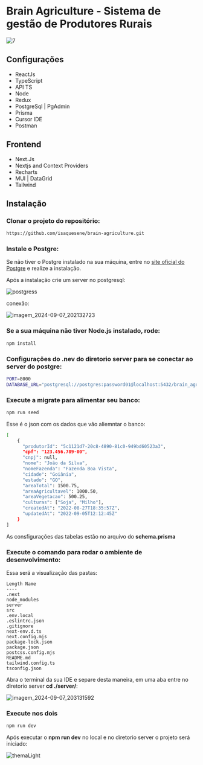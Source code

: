 # Brain Agriculture - Sistema de gestão de Produtores Rurais

<div class="filament-hidden">

![7](https://github.com/user-attachments/assets/ef228f6f-1124-4db2-a5a2-0c7ce50891e0)

</div> 

## Configurações

- ReactJs
- TypeScript
- API TS
- Node
- Redux
- PostgreSql | PgAdmin 
- Prisma 
- Cursor IDE
- Postman

## Frontend

- Next.Js
- Nextjs and Context Providers
- Recharts 
- MUI | DataGrid
- Tailwind

## Instalação

### Clonar o projeto do repositório:
```bash
https://github.com/isaquesene/brain-agriculture.git
```

### Instale o Postgre:

Se não tiver o Postgre instalado na sua máquina, entre no [site oficial do Postgre](https://www.postgresql.org/download/) e realize a instalação.

Após a instalação crie um server no postgresql:

![postgress](https://github.com/user-attachments/assets/c07a6a7b-968a-4feb-b7b3-0dc992246931)

conexão:

![imagem_2024-09-07_202132723](https://github.com/user-attachments/assets/9ac6b456-5fe6-4337-bcfb-7473f10b46a3)

### Se a sua máquina não tiver Node.js instalado, rode:
```bash
npm install
```

### Configurações do .nev do diretorio server para se conectar ao server do postgre:

```bash
PORT=8000
DATABASE_URL="postgresql://postgres:password01@localhost:5432/brain_agro_db?schema=public"
```

### Execute a migrate para alimentar seu banco:

```bash
npm run seed
```

Esse é o json com os dados que vão aliemntar o banco:

```bash
[
    {
      "produtorId": "5c1121d7-20c8-4890-81c0-949bd60523a3",
      "cpf": "123.456.789-00",
      "cnpj": null,
      "nome": "João da Silva",
      "nomeFazenda": "Fazenda Boa Vista",
      "cidade": "Goiânia",
      "estado": "GO",
      "areaTotal": 1500.75,
      "areaAgricultavel": 1000.50,
      "areaVegetacao": 500.25,
      "culturas": ["Soja", "Milho"],
      "createdAt": "2022-08-27T18:35:57Z",
      "updatedAt": "2022-09-05T12:12:45Z"
    }
]
```
As consfigurações das tabelas estão no arquivo do **schema.prisma**

### Execute o comando para rodar o ambiente de desenvolvimento:

Essa será a visualização das pastas:

```env
Length Name
----
.next
node_modules
server
src
.env.local
.eslintrc.json
.gitignore
next-env.d.ts
next.config.mjs
package-lock.json
package.json
postcss.config.mjs
README.md
tailwind.config.ts
tsconfig.json
```

Abra o terminal da sua IDE e separe desta maneira, em uma aba entre no diretorio server **cd ./server/**:

![imagem_2024-09-07_203131592](https://github.com/user-attachments/assets/6c0a5c0f-1c84-40a0-a651-17342b024722)

### Execute nos dois
```bash
npm run dev
```

Após executar o **npm run dev** no local e no diretorio server o projeto será iniciado:

![themaLight](https://github.com/user-attachments/assets/02e790a3-b3b4-4a08-bcc5-3fa1ce32b346)